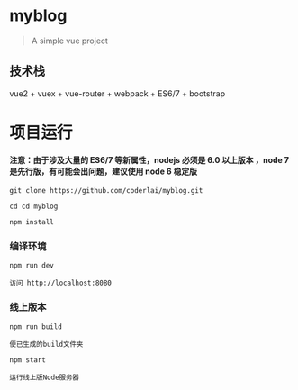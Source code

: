 # myblog
> A simple vue project

## 技术栈
vue2 + vuex + vue-router + webpack + ES6/7 + bootstrap

# 项目运行

#### 注意：由于涉及大量的 ES6/7 等新属性，nodejs 必须是 6.0 以上版本 ，node 7 是先行版，有可能会出问题，建议使用 node 6 稳定版

```
git clone https://github.com/coderlai/myblog.git  

cd cd myblog

npm install

```

### 编译环境
```
npm run dev

访问 http://localhost:8080
```


### 线上版本
```
npm run build

便已生成的build文件夹

npm start

运行线上版Node服务器
